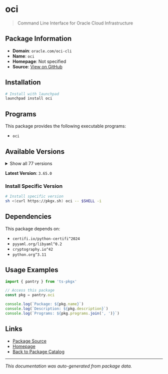 # oci

> Command Line Interface for Oracle Cloud Infrastructure

## Package Information

- **Domain**: `oracle.com/oci-cli`
- **Name**: `oci`
- **Homepage**: Not specified
- **Source**: [View on GitHub](https://github.com/pkgxdev/pantry/tree/main/projects/oracle.com/oci-cli/package.yml)

## Installation

```bash
# Install with launchpad
launchpad install oci
```

## Programs

This package provides the following executable programs:

- `oci`

## Available Versions

<details>
<summary>Show all 77 versions</summary>

- `3.65.0`, `3.64.1`, `3.64.0`, `3.63.3`, `3.63.2`
- `3.63.0`, `3.62.2`, `3.62.1`, `3.62.0`, `3.61.0`
- `3.60.0`, `3.59.0`, `3.58.1`, `3.58.0`, `3.57.0`
- `3.56.1`, `3.56.0`, `3.55.0`, `3.54.6`, `3.54.5`
- `3.54.4`, `3.54.3`, `3.54.2`, `3.54.1`, `3.54.0`
- `3.53.0`, `3.52.1`, `3.52.0`, `3.51.9`, `3.51.8`
- `3.51.7`, `3.51.6`, `3.51.5`, `3.51.4`, `3.51.3`
- `3.51.2`, `3.51.1`, `3.51.0`, `3.50.3`, `3.50.2`
- `3.50.1`, `3.50.0`, `3.49.4`, `3.49.3`, `3.49.2`
- `3.49.1`, `3.49.0`, `3.48.3`, `3.48.2`, `3.48.1`
- `3.48.0`, `3.47.0`, `3.46.0`, `3.45.2`, `3.45.1`
- `3.45.0`, `3.44.4`, `3.44.3`, `3.44.2`, `3.44.1`
- `3.44.0`, `3.43.2`, `3.43.1`, `3.43.0`, `3.42.0`
- `3.41.0`, `3.40.3`, `3.40.2`, `3.40.1`, `3.40.0`
- `3.39.1`, `3.39.0`, `3.38.1`, `3.38.0`, `3.37.14`
- `3.37.13`, `3.37.12`

</details>

**Latest Version**: `3.65.0`

### Install Specific Version

```bash
# Install specific version
sh <(curl https://pkgx.sh) oci -- $SHELL -i
```

## Dependencies

This package depends on:

- `certifi.io/python-certifi^2024`
- `pyyaml.org/libyaml^0.2`
- `cryptography.io^42`
- `python.org^3.11`

## Usage Examples

```typescript
import { pantry } from 'ts-pkgx'

// Access this package
const pkg = pantry.oci

console.log(`Package: ${pkg.name}`)
console.log(`Description: ${pkg.description}`)
console.log(`Programs: ${pkg.programs.join(', ')}`)
```

## Links

- [Package Source](https://github.com/pkgxdev/pantry/tree/main/projects/oracle.com/oci-cli/package.yml)
- [Homepage](#)
- [Back to Package Catalog](../../../package-catalog.md)

---

*This documentation was auto-generated from package data.*
